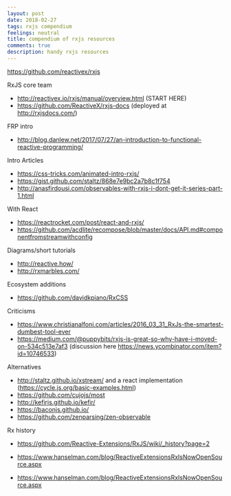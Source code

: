 ```yaml
---
layout: post
date: 2018-02-27
tags: rxjs compendium
feelings: neutral
title: compendium of rxjs resources
comments: true
description: handy rxjs resources
---
```


https://github.com/reactivex/rxjs

RxJS core team
- http://reactivex.io/rxjs/manual/overview.html (START HERE)
- https://github.com/ReactiveX/rxjs-docs (deployed at http://rxjsdocs.com/)

FRP intro
- http://blog.danlew.net/2017/07/27/an-introduction-to-functional-reactive-programming/

Intro Articles
- https://css-tricks.com/animated-intro-rxjs/
- https://gist.github.com/staltz/868e7e9bc2a7b8c1f754
- http://anasfirdousi.com/observables-with-rxjs-i-dont-get-it-series-part-1.html

With React
- https://reactrocket.com/post/react-and-rxjs/
- https://github.com/acdlite/recompose/blob/master/docs/API.md#componentfromstreamwithconfig

Diagrams/short tutorials

- http://reactive.how/
- http://rxmarbles.com/

Ecosystem additions

- https://github.com/davidkpiano/RxCSS

Criticisms
- https://www.christianalfoni.com/articles/2016_03_31_RxJs-the-smartest-dumbest-tool-ever
- https://medium.com/@puppybits/rxjs-is-great-so-why-have-i-moved-on-534c513e7af3 (discussion here https://news.ycombinator.com/item?id=10746533)

Alternatives
- http://staltz.github.io/xstream/ and a react implementation (https://cycle.js.org/basic-examples.html)
- https://github.com/cujojs/most
- http://kefirjs.github.io/kefir/
- https://baconjs.github.io/
- https://github.com/zenparsing/zen-observable


Rx history

- https://github.com/Reactive-Extensions/RxJS/wiki/_history?page=2
- https://www.hanselman.com/blog/ReactiveExtensionsRxIsNowOpenSource.aspx

- https://www.hanselman.com/blog/ReactiveExtensionsRxIsNowOpenSource.aspx

